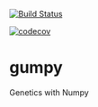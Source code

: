 [![Build Status](https://travis-ci.com/philipwfowler/gumpy.svg?token=mdmaR7M8Ch8xBhLvrfyg&branch=master)](https://travis-ci.com/philipwfowler/gumpy)

[![codecov](https://codecov.io/gh/philipwfowler/gumpy/branch/master/graph/badge.svg?token=6d036be5-f31a-4a1e-8bb0-4513d9d3970d)](https://codecov.io/gh/philipwfowler/gumpy)

# gumpy
Genetics with Numpy
